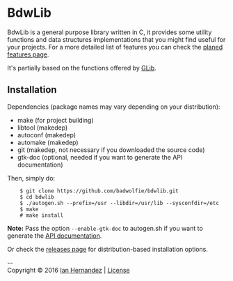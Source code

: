 # BdwLib
BdwLib is a general purpose library written in C, it provides some utility 
functions and data structures implementations that you might find useful for 
your projects. For a more detailed list of features you can check the 
[planed features page](https://github.com/badwolfie/bdwlib/issues/1).

It's partially based on the functions offered by 
[GLib](https://developer.gnome.org/glib).

## Installation
Dependencies (package names may vary depending on your distribution):
* make (for project building)
* libtool (makedep)
* autoconf (makedep)
* automake (makedep)
* git (makedep, not necessary if you downloaded the source code)
* gtk-doc (optional, needed if you want to generate the API documentation)

Then, simply do:
```
	$ git clone https://github.com/badwolfie/bdwlib.git
	$ cd bdwlib
	$ ./autogen.sh --prefix=/usr --libdir=/usr/lib --sysconfdir=/etc
	$ make
	# make install
```

**Note:** Pass the option `--enable-gtk-doc` to autogen.sh if you want to 
generate the [API documentation](https://badwolfie.github.io/bdwlib/docs).

Or check the [releases page](https://github.com/badwolfie/bdwlib/releases) for 
distribution-based installation options.

--  
Copyright &copy; 2016 [Ian Hernandez](mailto:badwolfie@archlinux.info) | 
[License](https://www.gnu.org/licenses/gpl-3.0.html)

